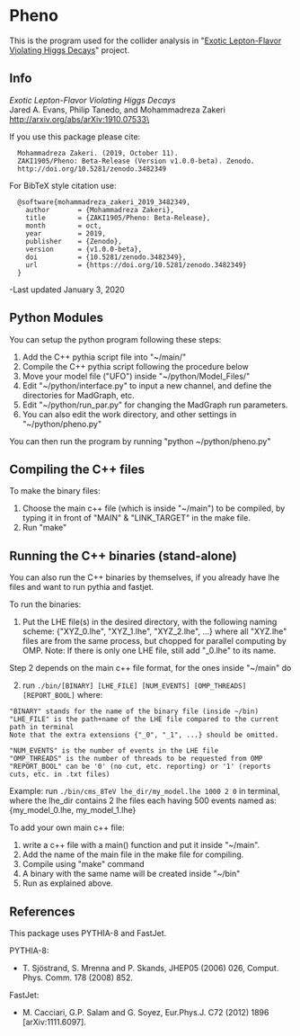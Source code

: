 # Pheno
This is the program used for the collider analysis in "[Exotic Lepton-Flavor Violating Higgs Decays](http://arxiv.org/abs/arXiv:1910.07533)" project.

## Info 

  *Exotic Lepton-Flavor Violating Higgs Decays*\
  Jared A. Evans, Philip Tanedo, and Mohammadreza Zakeri\
  http://arxiv.org/abs/arXiv:1910.07533\


If you use this package please cite:
```
  Mohammadreza Zakeri. (2019, October 11).  
  ZAKI1905/Pheno: Beta-Release (Version v1.0.0-beta). Zenodo.
  http://doi.org/10.5281/zenodo.3482349
```

For BibTeX style citation use:
```
  @software{mohammadreza_zakeri_2019_3482349,
    author       = {Mohammadreza Zakeri},
    title        = {ZAKI1905/Pheno: Beta-Release},
    month        = oct,
    year         = 2019,
    publisher    = {Zenodo},
    version      = {v1.0.0-beta},
    doi          = {10.5281/zenodo.3482349},
    url          = {https://doi.org/10.5281/zenodo.3482349}
  }
```

-Last updated January 3, 2020

## Python Modules
You can setup the python program following these steps:
  1. Add the C++ pythia script file into "~/main/"
  2. Compile the C++ pythia script following the procedure below
  3. Move your model file ("UFO") inside "~/python/Model_Files/"
  4. Edit "~/python/interface.py" to input a new channel, and 
    define the directories for MadGraph, etc.
  5. Edit "~/python/run_par.py" for changing the MadGraph
    run parameters.
  6. You can also edit the work directory, 
    and other settings in "~/python/pheno.py"

You can then run the program by running "python  ~/python/pheno.py"


## Compiling the C++ files
To make the binary files:
  1. Choose the main c++ file (which is inside "~/main") to be compiled, by typing it in front of "MAIN" & "LINK_TARGET" in the make file. 
  2. Run "make"

## Running the C++ binaries (stand-alone)
You can also run the C++ binaries by themselves, if you already have lhe files and want to run pythia and fastjet.

To run the binaries:
  1. Put the LHE file(s) in the desired directory, with the following naming scheme:
  {"XYZ_0.lhe", "XYZ_1.lhe", "XYZ_2.lhe", ...}
  where all "XYZ.lhe" files are from the same process, but chopped for parallel computing by OMP.
  Note: If there is only one LHE file, still add "_0.lhe" to its name.

  Step 2 depends on the main c++ file format, for the ones inside "~/main" do

  2. run `./bin/[BINARY] [LHE_FILE] [NUM_EVENTS] [OMP_THREADS] [REPORT_BOOL]`
  where:

    "BINARY" stands for the name of the binary file (inside ~/bin)
    "LHE_FILE" is the path+name of the LHE file compared to the current path in terminal
    Note that the extra extensions {"_0", "_1", ...} should be omitted.

    "NUM_EVENTS" is the number of events in the LHE file
    "OMP_THREADS" is the number of threads to be requested from OMP
    "REPORT_BOOL" can be '0' (no cut, etc. reporting) or '1' (reports cuts, etc. in .txt files)

  Example: run `./bin/cms_8TeV lhe_dir/my_model.lhe 1000 2 0` in terminal, 
  where the lhe_dir contains 2 lhe files each having 500 events named as:
    {my_model_0.lhe, my_model_1.lhe}

To add your own main c++ file:
  1. write a c++ file with a main() function and put it inside "~/main".
  2. Add the name of the main file in the make file for compiling.
  3. Compile using "make" command
  4. A binary with the same name will be created inside "~/bin"
  5. Run as explained above.

## References
This package uses PYTHIA-8 and FastJet.

PYTHIA-8: 
  - T. Sjöstrand, S. Mrenna and P. Skands, JHEP05 (2006) 026, Comput. Phys. Comm. 178 (2008) 852.
  
FastJet: 
  - M. Cacciari, G.P. Salam and G. Soyez, Eur.Phys.J. C72 (2012) 1896 [arXiv:1111.6097].


